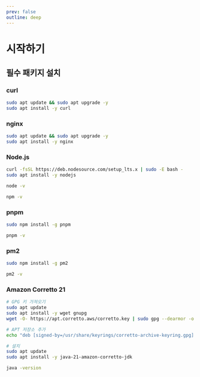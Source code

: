 ```yaml
---
prev: false
outline: deep
---
```

# 시작하기

## 필수 패키지 설치

### curl

```bash
sudo apt update && sudo apt upgrade -y
sudo apt install -y curl
```

### nginx

```bash
sudo apt update && sudo apt upgrade -y
sudo apt install -y nginx
```

### Node.js

```bash
curl -fsSL https://deb.nodesource.com/setup_lts.x | sudo -E bash -
sudo apt install -y nodejs

node -v

npm -v
```

### pnpm

```bash
sudo npm install -g pnpm

pnpm -v
```

### pm2

```bash
sudo npm install -g pm2

pm2 -v
```

### Amazon Corretto 21

```bash
# GPG 키 가져오기
sudo apt update
sudo apt install -y wget gnupg
wget -O- https://apt.corretto.aws/corretto.key | sudo gpg --dearmor -o /usr/share/keyrings/corretto-archive-keyring.gpg

# APT 저장소 추가
echo "deb [signed-by=/usr/share/keyrings/corretto-archive-keyring.gpg] https://apt.corretto.aws stable main" | sudo tee /etc/apt/sources.list.d/corretto.list

# 설치
sudo apt update
sudo apt install -y java-21-amazon-corretto-jdk

java -version
```